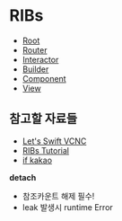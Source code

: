 # RIBs

- [Root]()
- [Router]()
- [Interactor]()
- [Builder]()
- [Component]()
- [View]()


## 참고할 자료들
- [Let's Swift VCNC](https://speakerdeck.com/vcnc/rxribs-multiplatform-architecture-with-rx)
- [RIBs Tutorial](https://github.com/uber/RIBs/wiki/iOS-Tutorial-1)
- [if kakao](https://if.kakao.com/session/80)

**detach**
- 참조카운트 해제 필수!
- leak 발생시 runtime Error
